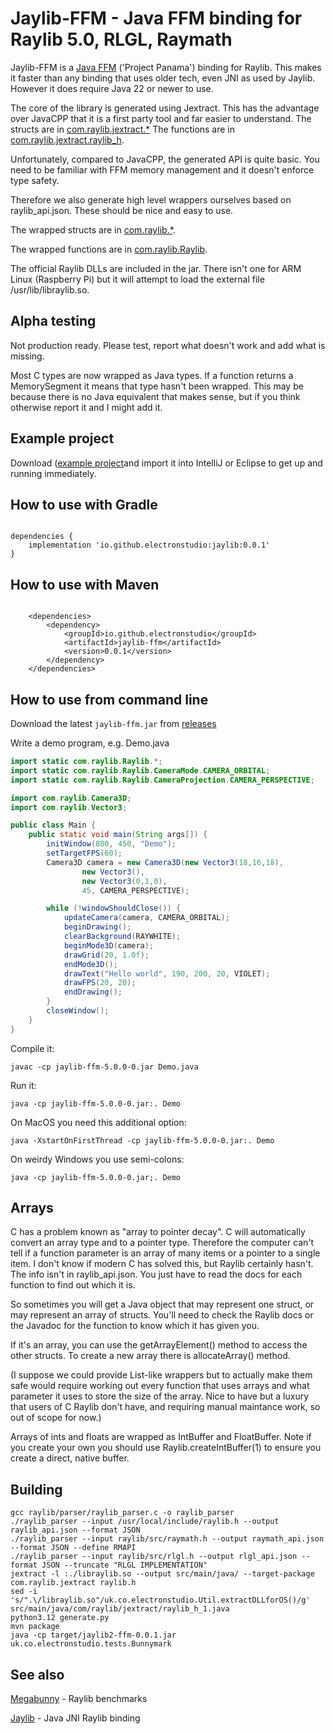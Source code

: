 # Jaylib-FFM - Java FFM binding for Raylib 5.0, RLGL, Raymath

Jaylib-FFM is a [Java FFM](https://docs.oracle.com/en/java/javase/22/core/foreign-function-and-memory-api.html) ('Project Panama')
binding for Raylib.  This makes it faster than any binding that uses older tech, even JNI as used by Jaylib.
However it does require Java 22 or newer to use.

The core of the library is generated using Jextract.  This has the advantage over JavaCPP that it is a first party tool and far
easier to understand.  The structs are in [com.raylib.jextract.*](https://electronstudio.github.io/jaylib-ffm/com/raylib/jextract/package-summary.html)
The functions are in [com.raylib.jextract.raylib_h](https://electronstudio.github.io/jaylib-ffm/com/raylib/jextract/raylib_h.html).

Unfortunately, compared to JavaCPP, the generated API is quite basic.  You need to be familiar with FFM memory management
and it doesn't enforce type safety.

Therefore we also generate high level wrappers ourselves based on raylib_api.json.  These should be nice and easy to
use.

The wrapped structs are in [com.raylib.*](https://electronstudio.github.io/jaylib-ffm/com/raylib/package-summary.html).

The wrapped functions are in [com.raylib.Raylib](https://electronstudio.github.io/jaylib-ffm/com/raylib/Raylib.html).

The official Raylib DLLs are included in the jar.  There isn't one for ARM Linux (Raspberry Pi) but it will attempt
to load the external file /usr/lib/libraylib.so.

## Alpha testing

Not production ready.  Please test, report what doesn't work and add what is missing.

Most C types are now wrapped as Java types.  If a function returns a MemorySegment it means that type hasn't been wrapped.
This may be because there is no Java equivalent that makes sense, but if you think otherwise report it and I might
add it.

## Example project

Download ([example project](https://github.com/electronstudio/jaylib-ffm-example-project)and import it into IntelliJ or Eclipse to get up and running immediately.

## How to use with Gradle

```

dependencies {
    implementation 'io.github.electronstudio:jaylib:0.0.1'
}

```

## How to use with Maven

```

    <dependencies>
        <dependency>
            <groupId>io.github.electronstudio</groupId>
            <artifactId>jaylib-ffm</artifactId>
            <version>0.0.1</version>
        </dependency>
    </dependencies>

```

## How to use from command line

Download the latest `jaylib-ffm.jar` from [releases](https://github.com/electronstudio/jaylib-ffm/releases)

Write a demo program, e.g. Demo.java

```java
import static com.raylib.Raylib.*;
import static com.raylib.Raylib.CameraMode.CAMERA_ORBITAL;
import static com.raylib.Raylib.CameraProjection.CAMERA_PERSPECTIVE;

import com.raylib.Camera3D;
import com.raylib.Vector3;

public class Main {
    public static void main(String args[]) {
        initWindow(800, 450, "Demo");
        setTargetFPS(60);
        Camera3D camera = new Camera3D(new Vector3(18,16,18),
                new Vector3(),
                new Vector3(0,1,0),
                45, CAMERA_PERSPECTIVE);

        while (!windowShouldClose()) {
            updateCamera(camera, CAMERA_ORBITAL);
            beginDrawing();
            clearBackground(RAYWHITE);
            beginMode3D(camera);
            drawGrid(20, 1.0f);
            endMode3D();
            drawText("Hello world", 190, 200, 20, VIOLET);
            drawFPS(20, 20);
            endDrawing();
        }
        closeWindow();
    }
}
```

Compile it:

    javac -cp jaylib-ffm-5.0.0-0.jar Demo.java

Run it:

    java -cp jaylib-ffm-5.0.0-0.jar:. Demo

On MacOS you need this additional option:

    java -XstartOnFirstThread -cp jaylib-ffm-5.0.0-0.jar:. Demo

On weirdy Windows you use semi-colons:

    java -cp jaylib-ffm-5.0.0-0.jar;. Demo

## Arrays

C has a problem known as "array to pointer decay".  C will automatically convert an array type and to a pointer
type. Therefore the computer can't tell
if a function parameter is an array of many items or a pointer to a single item.
I don't know if modern C has solved this, but Raylib certainly hasn't.  The info isn't in raylib_api.json.
You just have to read the docs for each
function to find out which it is.

So sometimes you will get a Java object that may represent one struct, or may represent an array of structs.
You'll need to check the Raylib docs or the Javadoc for the function to know which it has given you.

If it's an array, you can use the getArrayElement() method to access the other structs.  To create a new array
there is allocateArray() method.

(I suppose we could provide List-like wrappers but to actually make them safe would require working out every
function that uses arrays and what parameter it uses to store the size of the array. Nice to have but a luxury
that users of C Raylib don't have, and requiring manual maintance work, so out of scope for now.)

Arrays of ints and floats are wrapped as IntBuffer and FloatBuffer.  Note if you create your own you should use
Raylib.createIntBuffer(1) to ensure you create a direct, native buffer.

## Building

    gcc raylib/parser/raylib_parser.c -o raylib_parser
    ./raylib_parser --input /usr/local/include/raylib.h --output raylib_api.json --format JSON
    ./raylib_parser --input raylib/src/raymath.h --output raymath_api.json --format JSON --define RMAPI
    ./raylib_parser --input raylib/src/rlgl.h --output rlgl_api.json --format JSON --truncate "RLGL IMPLEMENTATION"
    jextract -l :./libraylib.so --output src/main/java/ --target-package com.raylib.jextract raylib.h
    sed -i 's/".\/libraylib.so"/uk.co.electronstudio.Util.extractDLLforOS()/g' src/main/java/com/raylib/jextract/raylib_h_1.java
    python3.12 generate.py
    mvn package
    java -cp target/jaylib2-ffm-0.0.1.jar uk.co.electronstudio.tests.Bunnymark

## See also

[Megabunny](https://github.com/electronstudio/megabunny) - Raylib benchmarks

[Jaylib](https://github.com/electronstudio/jaylib) - Java JNI Raylib binding